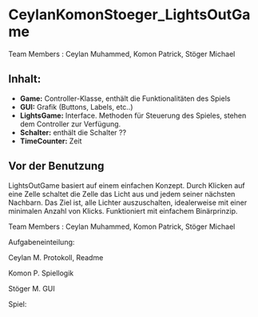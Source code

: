 CeylanKomonStoeger_LightsOutGame
================================
Team Members : Ceylan Muhammed, Komon Patrick, Stöger Michael 

Inhalt:
-------
+ **Game:** Controller-Klasse, enthält die Funktionalitäten des Spiels
+ **GUI:** Grafik (Buttons, Labels, etc..)
+ **LightsGame:** Interface. Methoden für Steuerung des Spieles, stehen dem Controller zur Verfügung.
+ **Schalter:** enthält die Schalter ??
+ **TimeCounter:** Zeit 





Vor der Benutzung
-----------------
LightsOutGame basiert auf einem einfachen Konzept. Durch Klicken auf eine Zelle schaltet die Zelle das Licht aus und 
jedem seiner nächsten Nachbarn. Das Ziel ist, alle Lichter auszuschalten, idealerweise mit einer minimalen Anzahl von Klicks.
Funktioniert mit einfachem Binärprinzip.





Team Members : Ceylan Muhammed, Komon Patrick, Stöger Michael 

Aufgabeneinteilung:

Ceylan M.
Protokoll, Readme

Komon P.
Spiellogik

Stöger M.
GUI

Spiel:




